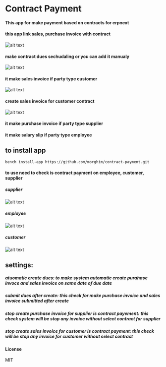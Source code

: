 # Contract Payment

#### This app for make payment based on contracts for erpnext

#### this app link sales, purchase invoice with contract 
![alt text](https://github.com/morghim/contract-payment/blob/master/img/link-pur-invoice.gif)


#### make contract dues sechudaling or you can add it manualy
![alt text](https://github.com/morghim/contract-payment/blob/master/img/calc-dues.gif)


#### it make sales invoice if party type customer 

![alt text](https://github.com/morghim/contract-payment/blob/master/img/create-cont-sales-invoice.gif)

#### create sales invoice for customer contract
![alt text](https://github.com/morghim/contract-payment/blob/master/img/sales-invoice.gif)



#### it make purchase invoice if party type supplier

#### it make salary slip if party type employee 

## to install app 

`bench install-app https://github.com/morghim/contract-payment.git`

#### to use need to check is contract payment on employee, customer, supplier 

##### supplier
![alt text](https://github.com/morghim/contract-payment/blob/master/img/supplier.gif)

##### employee
![alt text](https://github.com/morghim/contract-payment/blob/master/img/employee.gif)

##### customer
![alt text](https://github.com/morghim/contract-payment/blob/master/img/customer.gif)




## settings:

##### atuomatic create dues: to make system automatic create purahase invoce and sales invoice on same date of due date
##### submit dues after create: this check for make purchase invoice and sales invoice submitted after create
##### stop create purchase invoice for supplier is contract payement: this check system will be stop any invoice without select contract for supplier
##### stop create sales invoice for customer is contract payment: this check will be stop any invoice for customer without select contract




#### License

MIT